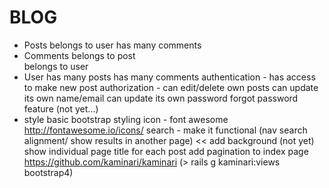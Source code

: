 # BLOG
- Posts
    belongs to user
    has many comments
- Comments
    belongs to post  
    belongs to user      
- User
    has many posts
    has many comments
    authentication - has access to make new post
    authorization - can edit/delete own posts
    can update its own name/email
    can update its own password
    forgot password feature (not yet...)
- style
    basic bootstrap styling
    icon - font awesome http://fontawesome.io/icons/
    search - make it functional (nav search alignment/ show results in another page) <<
    add background (not yet)
    show individual page title for each post
    add pagination to index page https://github.com/kaminari/kaminari
    (> rails g kaminari:views bootstrap4)
